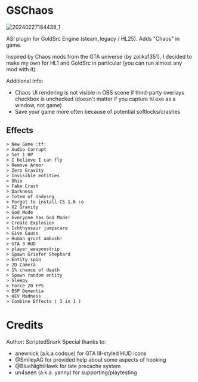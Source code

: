 # GSChaos

![20240227184438_1](https://github.com/ScriptedSnark/GSChaos/assets/51358194/9ecded52-34cc-4722-9441-3280cb7df228)


ASI plugin for GoldSrc Engine (steam_legacy / HL25). Adds "Chaos" in game.

Inspired by Chaos mods from the GTA universe (by zolika1351), I decided to make my own for HL1 and GoldSrc in particular (you can run almost any mod with it).

Additional info:
- Chaos UI rendering is not visible in OBS scene if third-party overlays checkbox is unchecked (doesn't matter if you capture hl.exe as a window, not game)
- Save your game more often because of potential softlocks/crashes

## Effects
```
> New Game :tf:
> Audio Corrupt
> Set 1 HP
> I believe I can fly
> Remove Armor
> Zero Gravity
> Invisible entities
> Ohio
> Fake Crash
> Darkness
> Totem of Undying
> Forgot to install CS 1.6 :o
> X2 Gravity
> God Mode
> Everyone has God Mode!
> Create Explosion
> Ichthyosaur jumpscare
> Give Gauss
> Human grunt ambush!
> GTA 3 HUD
> player_weaponstrip
> Spawn Griefer Shephard
> Entity spin
> 2D Camera
> 1% chance of death
> Spawn random entity
> Sleepy
> Force 20 FPS
> BSP Dementia
> HEV Madness
> Combine Effects ( 3 in 1 )
```

Credits
==============
Author: ScriptedSnark
Special thanks to:
- anewnick (a.k.a codque) for GTA III-styled HUD icons
- @SmileyAG for provided help about some aspects of hooking
- @BlueNightHawk for late precache system
- un4seen (a.k.a. yanny) for supporting/playtesting
